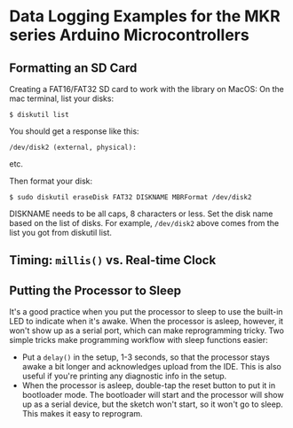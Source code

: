  # Data Logging Examples for the MKR series Arduino Microcontrollers

 
 ## Formatting an SD Card

Creating a FAT16/FAT32 SD card to work with the library on MacOS:
On the mac terminal, list your disks:

````
$ diskutil list
````

You should get a response like this:

````
/dev/disk2 (external, physical):
````

etc.

Then format your disk:

````
$ sudo diskutil eraseDisk FAT32 DISKNAME MBRFormat /dev/disk2
````

DISKNAME needs to be all caps, 8 characters or less.
Set the disk name based on the list of disks. For example, `/dev/disk2` above comes from the list you got from diskutil list.

## Timing: `millis()` vs. Real-time Clock


## Putting the Processor to Sleep
It's a good practice when you put the processor to sleep to use the built-in LED to indicate when it's awake. When the processor is asleep, however, it won't show up as a serial port, which can make reprogramming tricky. Two simple tricks make programming workflow with sleep functions easier:

* Put a `delay()` in the setup, 1-3 seconds, so that the processor stays awake a bit longer and acknowledges upload from the IDE. This is also useful if you're printing any diagnostic info in the setup.
* When the processor is asleep, double-tap the reset button to put it in bootloader mode. The bootloader will start and the processor will show up as a serial device, but the sketch won't start, so it won't go to sleep. This makes it easy to reprogram.
